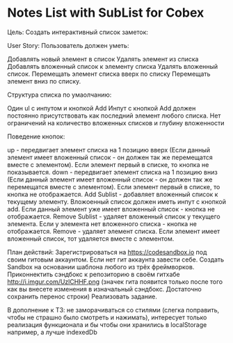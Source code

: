 # Notes List with SubList for Cobex

Цель:
Создать интерактивный список заметок:

User Story:
Пользователь должен уметь:

Добавлять новый элемент в список
Удалять элемент из списка
Добавлять вложенный список к элементу списка
Удалять вложенный список.
Перемещать элемент списка вверх по списку
Перемещать элемент вниз по списку.

Структура списка по умаолчанию:

Один ul с инпутом и кнопкой Add
Инпут c кнопкой Add должен постоянно присутствовать как последний
элемент любого списка.
Нет ограничений на количество вложенных списков и глубину вложенности

Поведение кнопок:

up - передвигает элемент списка на 1 позицию вверх (Если данный
элемент имеет вложенный список - он должен так же перемещатся вместе с
элементом). Если элемент первый в списке, то кнопка не показывается.
down - передвигает элемент списка на 1 позицию вниз (Если данный
элемент имеет вложенный список - он должен так же перемещатся вместе с
элементом). Если элемент первый в списке, то кнопка не отображается.
Add Sublist - добавляет вложенный список к текущему элементу.
Вложоенный список должен иметь инпут с кнопкой add. Если данный
элемент уже имеет вложенный список - кнопка не отображается.
Remove Sublist - удаляет вложенный список у текущего элемента. Если у
элемента нет вложенного списка - кнопка не отображается.
Remove - удаляет элемент списка. Если элемент имеет вложенный список,
тот удаляется вместе с элементом.

План действий:
Зарегистрироваться на https://codesandbox.io под своим гитовым
аккаунтом. Если нет гит аккаунта завести себе.
Создать Sandbox на основании шаблона любого из трёх фреймворков.
Приконнектить сэндбокс к репозиторию в своём гитхабе
http://i.imgur.com/UzlCHHF.png (значек гита появится только после того
как вы внесете изменения в изначальный сэндбокс. Достаточно сохранить
перенос строки)
Реализовать задание.

В дополнение к ТЗ:
не заморачиваться со стилями (слегка поправить, чтобы не страшно было
смотреть и нажимать), интересует только реализация функционала и бы
чтобы они хранились в localStorage например, а лучше indexedDb
